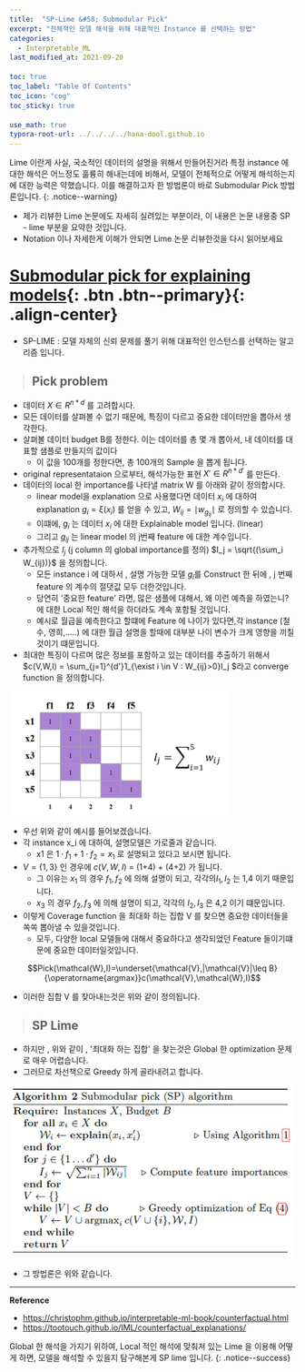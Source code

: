 ```yaml
---
title:  "SP-Lime &#58; Submodular Pick"
excerpt: "전체적인 모델 해석을 위해 대표적인 Instance 를 선택하는 방법"
categories:
  - Interpretable_ML
last_modified_at: 2021-09-20

toc: true
toc_label: "Table Of Contents"
toc_icon: "cog"
toc_sticky: true

use_math: true
typora-root-url: ../../../../hana-dool.github.io
---
```


 Lime 이란게 사실, 국소적인 데이터의 설명을 위해서 만들어진거라 특정 instance 에 대한 해석은 어느정도 훌륭히 해내는데에 비해서, 모델이 전체적으로 어떻게 해석하는지에 대한 능력은 약했습니다. 이를 해결하고자 한 방법론이 바로 Submodular Pick 방법론입니다.
{: .notice--warning}

- 제가 리뷰한 Lime 논문에도 자세히 실려있는 부분이라, 이 내용은 논문 내용중 SP - lime 부분을 요약한 것입니다.
- Notation 이나 자세한게 이해가 안되면 Lime 논문 리뷰한것을 다시 읽어보세요

# [Submodular pick for explaining models](#link){: .btn .btn--primary}{: .align-center}

- SP-LIME : 모델 자체의 신뢰 문제를 풀기 위해 대표적인 인스턴스를 선택하는 알고리즘 입니다. 

> ## Pick problem

- 데이터 $X \in R^{n*d}$ 를 고려합시다.
- 모든 데이터를 살펴볼 수 없기 때문에, 특징이 다르고 중요한 데이터만을 뽑아서 생각한다.
- 살펴볼 데이터 budget B를 정한다. 이는 데이터를 총 몇 개 뽑아서, 내 데이터를 대표할 샘플로 만들지의 값이다
  - 이 값을 100개를 정한다면, 총 100개의 Sample 을 뽑게 됩니다.
- original representataion 으로부터, 해석가능한 표현   $X' \in R^{n*d'}$    를 만든다. 
- 데이터의 local 한 importance를 나타낼 matrix W 를 아래와 같이 정의합시다.
  - linear model을 explanation 으로 사용했다면 데이터 $x_i$ 에 대하여 explanation $g_i = \xi(x_i)$  를 얻을 수 있고, $W_{ij} = \mid w_{g_{ij}} \mid$  로 정의할 수 있습니다.
  - 이떄에, $g_{i}$ 는 데이터 $x_i$ 에 대한 Explainable model 입니다. (linear)
  - 그리고 $g_{ij}$ 는  linear model 의 j번째 feature 에 대한 계수입니다. 
- 추가적으로  $I_j$ (j column 의 global importance를 정의) $I_j = \sqrt{(\sum_i W_{ij})}$ 을 정의합니다.
  - 모든 instance i 에 대하서 , 설명 가능한 모델 $g_i$를 Construct 한 뒤에 , j 번째 feature 의 계수의 절댓값 모두 더한것입니다.
  - 당연히 '중요한 feature' 라면, 많은 샘플에 대해서, 왜 이런 예측을 하였는니? 에 대한 Local 적인 해석을 하더라도 계속 포함될 것입니다.
  - 예시로 월급을 예측한다고 할떄에 Feature 에 나이가 있다면,각 instance (철수, 영희,.....) 에 대한 월급 설명을 할때에 대부분 나이 변수가 크게 영향을 끼칠것이기 떄문입니다.
- 최대한 특징이 다르며 많은 정보를 포함하고 있는 데이터를 추출하기 위해서 $c(V,W,I) = \sum_{j=1}^{d'}1_{\exist i \in V : W_{ij}>0}I_j $라고 converge function 을 정의합니다.

![jpg](/assets/images/ML/14_3.png)

- 우선 위와 같이 예시를 들어보겠습니다. 
- 각 instance x_i 에 대하여, 설명모델은 가로줄과 같습니다. 
  - x1 은 $1\cdot f_1 + 1 \cdot f_2  = x_1$ 로 설명되고 있다고 보시면 됩니다. 
- $V=\{1,3\}$ 인 경우에 $c(V,W,I)$ = (1+4) + (4+2) 가 됩니다.
  - 그 이유는 $x_1$ 의 경우 $f_1, f_2$ 에 의해 설명이 되고, 각각의$I_1, I_2$ 는 1,4 이기 때문입니다.
  - $x_3$ 의 경우 $f_2,f_3$ 에 의해 설명이 되고, 각각의 $I_2, I_3$ 은 4,2 이기 떄문입니다.
- 이렇게 Coverage function 을 최대화 하는 집합 V 를 찾으면 중요한 데이터들을 쏙쏙 뽑아낼 수 있을것입니다.
  - 모두, 다양한 local 모델들에 대해서 중요하다고 생각되었던 Feature 들이기떄문에 중요한 데이터일것입니다.

$$Pick(\mathcal{W},I)=\underset{\mathcal{V},|\mathcal{V}|\leq B}{\operatorname{argmax}}c(\mathcal{V},\mathcal{W},I)$$

- 이러한 집합 V 를 찾아내는것은 위와 같이 정의됩니다. 

> ## SP Lime

- 하지만 , 위와 같이 , '최대화 하는 집합' 을 찾는것은 Global 한 optimization 문제로 매우 어렵습니다. 
- 그러므로 차선책으로 Greedy 하게 골라내려고 합니다. 

![jpg](/assets/images/ML/14_4.png)

- 그 방법론은 위와 같습니다.   

---

**Reference**

- <https://christophm.github.io/interpretable-ml-book/counterfactual.html>
- <https://tootouch.github.io/IML/counterfactual_explanations/>

 Global 한 해석을 가지기 위하여, Local 적인 해석에 맞춰져 있는 Lime 을 이용해 어떻게 하면, 모델을 해석할 수 있을지 탐구해본게 SP lime 입니다. 
{: .notice--success}

